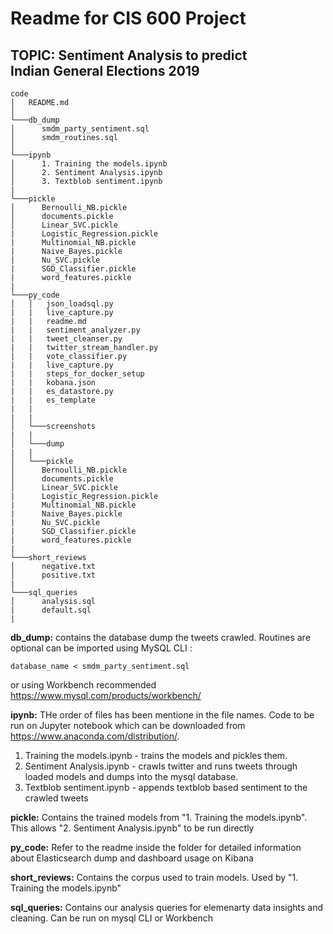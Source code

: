 # Readme for CIS 600 Project
## TOPIC: Sentiment Analysis to predict Indian General Elections 2019 

```
code
│   README.md    
│
└───db_dump
│      smdm_party_sentiment.sql
│      smdm_routines.sql
│ 
└───ipynb
│      1. Training the models.ipynb
│      2. Sentiment Analysis.ipynb
│      3. Textblob sentiment.ipynb 
|  
└───pickle
│      Bernoulli_NB.pickle
│      documents.pickle
│      Linear_SVC.pickle   
|      Logistic_Regression.pickle
|      Multinomial_NB.pickle
|      Naive_Bayes.pickle
|      Nu_SVC.pickle
|      SGD_Classifier.pickle
|      word_features.pickle
|  
└───py_code
│   │   json_loadsql.py 
|   |   live_capture.py
|   |   readme.md
|   |   sentiment_analyzer.py
|   |   tweet_cleanser.py
|   |   twitter_stream_handler.py
|   |   vote_classifier.py
|   |   live_capture.py
|   |   steps_for_docker_setup
|   |   kobana.json
|   |   es_datastore.py
|   |   es_template
|   |
|   |
│   └───screenshots
|   |
│   └───dump
|   |
│   └───pickle
│      Bernoulli_NB.pickle
│      documents.pickle
│      Linear_SVC.pickle   
|      Logistic_Regression.pickle
|      Multinomial_NB.pickle
|      Naive_Bayes.pickle
|      Nu_SVC.pickle
|      SGD_Classifier.pickle
|      word_features.pickle
|
└───short_reviews
│      negative.txt
│      positive.txt
|
└───sql_queries
│      analysis.sql
|      default.sql
|
```

**db_dump:**
contains the database dump the tweets crawled. Routines are optional
can be imported using MySQL CLI :

`
database_name < smdm_party_sentiment.sql
` 

or using Workbench recommended <https://www.mysql.com/products/workbench/>

**ipynb:**
THe order of files has been mentione in the file names. Code to be run on Jupyter notebook which can be downloaded from  <https://www.anaconda.com/distribution/>.
1. Training the models.ipynb - trains the models and pickles them.
2. Sentiment Analysis.ipynb - crawls twitter and runs tweets through loaded models and dumps into the mysql database.
3. Textblob sentiment.ipynb - appends textblob based sentiment to the crawled tweets

**pickle:** Contains the trained models from "1. Training the models.ipynb". 
This allows "2. Sentiment Analysis.ipynb" to be run directly

**py_code:** Refer to the readme inside the folder for detailed information about Elasticsearch dump and dashboard usage on Kibana

**short_reviews:** Contains the corpus used to train models. Used by "1. Training the models.ipynb"

**sql_queries:** Contains our analysis queries for elemenarty data insights and cleaning. Can be run on mysql CLI or Workbench